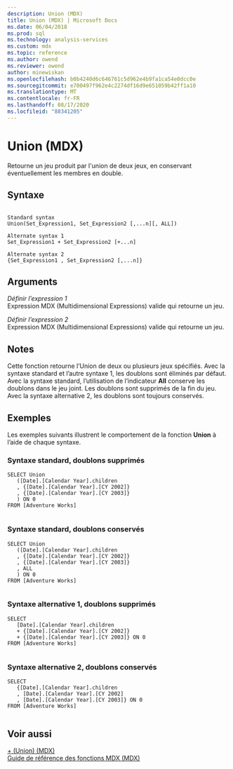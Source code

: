 ```yaml
---
description: Union (MDX)
title: Union (MDX) | Microsoft Docs
ms.date: 06/04/2018
ms.prod: sql
ms.technology: analysis-services
ms.custom: mdx
ms.topic: reference
ms.author: owend
ms.reviewer: owend
author: minewiskan
ms.openlocfilehash: b0b4240d6c646761c5d962e4b9fa1ca54e0dcc0e
ms.sourcegitcommit: e700497f962e4c2274df16d9e651059b42ff1a10
ms.translationtype: MT
ms.contentlocale: fr-FR
ms.lasthandoff: 08/17/2020
ms.locfileid: "88341205"
---
```

# <a name="union--mdx"></a>Union (MDX)


  Retourne un jeu produit par l'union de deux jeux, en conservant éventuellement les membres en double.  
  
## <a name="syntax"></a>Syntaxe  
  
```  
  
Standard syntax  
Union(Set_Expression1, Set_Expression2 [,...n][, ALL])  
  
Alternate syntax 1  
Set_Expression1 + Set_Expression2 [+...n]  
  
Alternate syntax 2  
{Set_Expression1 , Set_Expression2 [,...n]}  
```  
  
## <a name="arguments"></a>Arguments  
 *Définir l’expression 1*  
 Expression MDX (Multidimensional Expressions) valide qui retourne un jeu.  
  
 *Définir l’expression 2*  
 Expression MDX (Multidimensional Expressions) valide qui retourne un jeu.  
  
## <a name="remarks"></a>Notes  
 Cette fonction retourne l’Union de deux ou plusieurs jeux spécifiés. Avec la syntaxe standard et l’autre syntaxe 1, les doublons sont éliminés par défaut. Avec la syntaxe standard, l’utilisation de l’indicateur **All** conserve les doublons dans le jeu joint. Les doublons sont supprimés de la fin du jeu. Avec la syntaxe alternative 2, les doublons sont toujours conservés.  
  
## <a name="examples"></a>Exemples  
 Les exemples suivants illustrent le comportement de la fonction **Union** à l’aide de chaque syntaxe.  
  
### <a name="standard-syntax-duplicates-eliminated"></a>Syntaxe standard, doublons supprimés  
  
```  
SELECT Union   
   ([Date].[Calendar Year].children  
   , {[Date].[Calendar Year].[CY 2002]}  
   , {[Date].[Calendar Year].[CY 2003]}  
   ) ON 0  
FROM [Adventure Works]  
  
```  
  
### <a name="standard-syntax-duplicates-retained"></a>Syntaxe standard, doublons conservés  
  
```  
SELECT Union   
   ([Date].[Calendar Year].children  
   , {[Date].[Calendar Year].[CY 2002]}  
   , {[Date].[Calendar Year].[CY 2003]}  
   , ALL  
   ) ON 0  
FROM [Adventure Works]  
  
```  
  
### <a name="alternate-syntax-1-duplicates-eliminated"></a>Syntaxe alternative 1, doublons supprimés  
  
```  
SELECT   
   [Date].[Calendar Year].children   
   + {[Date].[Calendar Year].[CY 2002]}   
   + {[Date].[Calendar Year].[CY 2003]} ON 0  
FROM [Adventure Works]  
  
```  
  
### <a name="alternate-syntax-2-duplicates-retained"></a>Syntaxe alternative 2, doublons conservés  
  
```  
SELECT   
   {[Date].[Calendar Year].children  
   , [Date].[Calendar Year].[CY 2002]  
   , [Date].[Calendar Year].[CY 2003]} ON 0  
FROM [Adventure Works]  
  
```  
  
## <a name="see-also"></a>Voir aussi  
 [+ &#40;Union&#41; &#40;MDX&#41;](../mdx/union-mdx-operator-reference.md)   
 [Guide de référence des fonctions MDX &#40;MDX&#41;](../mdx/mdx-function-reference-mdx.md)  
  
  
